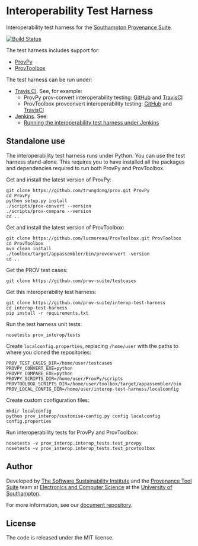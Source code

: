 # Interoperability Test Harness

Interoperability test harness for the [Southampton Provenance Suite](https://provenance.ecs.soton.ac.uk).

[![Build Status](https://travis-ci.org/prov-suite/interop-test-harness.svg)](https://travis-ci.org/prov-suite/interop-test-harness)

The test harness includes support for:

* [ProvPy](https://github.com/trungdong/prov)
* [ProvToolbox](https://github.com/lucmoreau/ProvToolbox)

The test harness can be run under:

* [Travis CI](https://travis-ci.org). See, for example:
  - ProvPy prov-convert interoperability testing: [GitHub](https://github.com/prov-suite/provpy-interop-job) and [TravisCI](https://travis-ci.org/prov-suite/provpy-interop-job)
  - ProvToolbox provconvert interoperability testing: [GitHub](https://github.com/prov-suite/provtoolbox-interop-job) and [TravisCI](https://travis-ci.org/prov-suite/provtoolbox-interop-job)
* [Jenkins](https://jenkins-ci.org). See:
  - [Running the interoperability test harness under Jenkins](./Jenkins.md)

## Standalone use

The interoperability test harness runs under Python. You can use the test harness stand-alone. This requires you to have installed all the packages and dependencies required to run both ProvPy and ProvToolbox.

Get and install the latest version of ProvPy:

```
git clone https://github.com/trungdong/prov.git ProvPy
cd ProvPy
python setup.py install
./scripts/prov-convert --version
./scripts/prov-compare --version
cd ..
```

Get and install the latest version of ProvToolbox:

```
git clone https://github.com/lucmoreau/ProvToolbox.git ProvToolbox
cd ProvToolbox
mvn clean install
./toolbox/target/appassembler/bin/provconvert -version
cd ..
```

Get the PROV test cases:

```
git clone https://github.com/prov-suite/testcases
```

Get this interoperability test harness:

```
git clone https://github.com/prov-suite/interop-test-harness
cd interop-test-harness
pip install -r requirements.txt
```

Run the test harness unit tests:

```
nosetests prov_interop/tests
```

Create ``localconfig.properties``, replacing ``/home/user`` with the paths to where you cloned the repositories:

```
PROV_TEST_CASES_DIR=/home/user/testcases
PROVPY_CONVERT_EXE=python
PROVPY_COMPARE_EXE=python
PROVPY_SCRIPTS_DIR=/home/user/ProvPy/scripts
PROVTOOLBOX_SCRIPTS_DIR=/home/user/toolbox/target/appassembler/bin
PROV_LOCAL_CONFIG_DIR=/home/user/interop-test-harness/localconfig
```

Create custom configuration files:
```
mkdir localconfig
python prov_interop/customise-config.py config localconfig config.properties
```

Run interoperability tests for ProvPy and ProvToolbox:

```
nosetests -v prov_interop.interop_tests.test_provpy
nosetests -v prov_interop.interop_tests.test_provtoolbox
```

## Author

Developed by [The Software Sustainability Institute](http://www.software.ac.uk>) and the [Provenance Tool Suite](http://provenance.ecs.soton.ac.uk/) team at [Electronics and Computer Science](http://www.ecs.soton.ac.uk) at the [University of Southampton](http://www.soton.ac.uk).

For more information, see our [document repository](https://github.com/prov-suite/ssi-consultancy/).

## License

The code is released under the MIT license.
